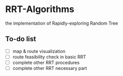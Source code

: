 # RRT-Algorithms

the implementation of Rapidly-exploring Random Tree

## To-do list

- [ ] map & route visualization
- [ ] route feasibility check in basic RRT
- [ ] complete other RRT procedures
- [ ] complete other RRT necessary part